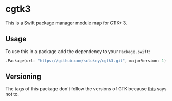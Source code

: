 # cgtk3

This is a Swift package manager module map for GTK+ 3.

## Usage

To use this in a package add the dependency to your `Package.swift`:

```swift
.Package(url: "https://github.com/sclukey/cgtk3.git", majorVersion: 1)
```

## Versioning

The tags of this package don't follow the versions of GTK because [this](https://github.com/apple/swift-package-manager/blob/master/Documentation/Usage.md#module-map-versioning) says not to.
